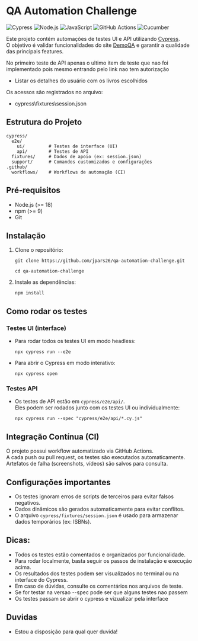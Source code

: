 # QA Automation Challenge

![Cypress](https://img.shields.io/badge/Cypress-15.2.0-17202C?logo=cypress)
![Node.js](https://img.shields.io/badge/Node.js-18.x-339933?logo=node.js)
![JavaScript](https://img.shields.io/badge/JavaScript-ES6+-F7DF1E?logo=javascript&logoColor=black)
![GitHub Actions](https://img.shields.io/badge/GitHub%20Actions-Automated-2088FF?logo=github-actions&logoColor=white)
![Cucumber](https://img.shields.io/badge/CucumberJS-Enabled-23D96C?logo=cucumber&logoColor=white)

Este projeto contém automações de testes UI e API utilizando [Cypress](https://www.cypress.io/).  
O objetivo é validar funcionalidades do site [DemoQA](https://demoqa.com/) e garantir a qualidade das principais features.

No primeiro teste de API apenas o ultimo item de teste que nao foi implementado pois mesmo entrando pelo link nao tem autorização
- Listar os detalhes do usuário com os livros escolhidos 

Os acessos são registrados no arquivo:
- cypress\fixtures\session.json

## Estrutura do Projeto

```
cypress/
  e2e/
    ui/         # Testes de interface (UI)
    api/        # Testes de API
  fixtures/     # Dados de apoio (ex: session.json)
  support/      # Comandos customizados e configurações
.github/
  workflows/    # Workflows de automação (CI)
```

## Pré-requisitos

- Node.js (>= 18)
- npm (>= 9)
- Git

## Instalação

1. Clone o repositório:
   ```
   git clone https://github.com/jpars26/qa-automation-challenge.git

   cd qa-automation-challenge
   ```

2. Instale as dependências:
   ```
   npm install
   ```

## Como rodar os testes

### Testes UI (interface)

- Para rodar todos os testes UI em modo headless:
  ```
  npx cypress run --e2e
  ```
- Para abrir o Cypress em modo interativo:
  ```
  npx cypress open
  ```

### Testes API

- Os testes de API estão em `cypress/e2e/api/`.  
  Eles podem ser rodados junto com os testes UI ou individualmente:
  ```
  npx cypress run --spec "cypress/e2e/api/*.cy.js"
  ```

## Integração Contínua (CI)

O projeto possui workflow automatizado via GitHub Actions.  
A cada push ou pull request, os testes são executados automaticamente.  
Artefatos de falha (screenshots, vídeos) são salvos para consulta.

## Configurações importantes

- Os testes ignoram erros de scripts de terceiros para evitar falsos negativos.
- Dados dinâmicos são gerados automaticamente para evitar conflitos.
- O arquivo `cypress/fixtures/session.json` é usado para armazenar dados temporários (ex: ISBNs).

## Dicas:

- Todos os testes estão comentados e organizados por funcionalidade.
- Para rodar localmente, basta seguir os passos de instalação e execução acima.
- Os resultados dos testes podem ser visualizados no terminal ou na interface do Cypress.
- Em caso de dúvidas, consulte os comentários nos arquivos de teste.
- Se for testar na versao --spec pode ser que alguns testes nao passem
- Os testes passam se abrir o cypress e vizualizar pela interface

## Duvidas

 - Estou a disposição para qual quer duvida!

